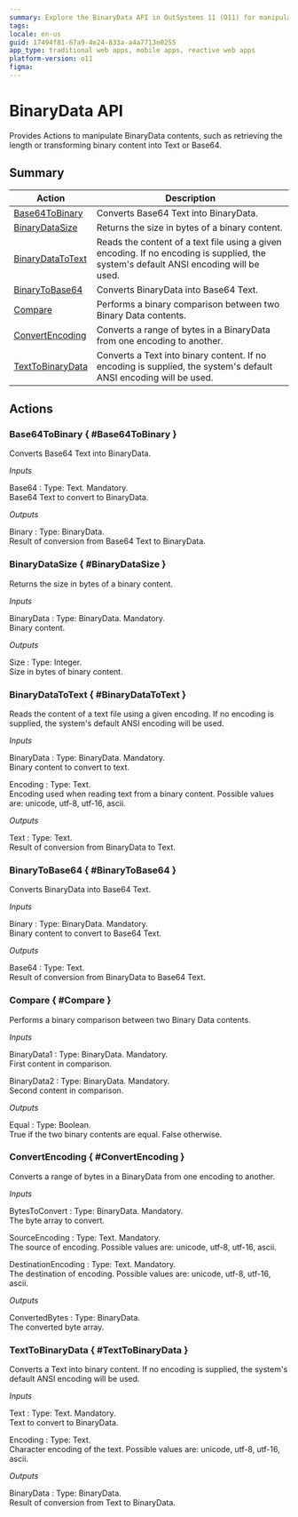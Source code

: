 ```yaml
---
summary: Explore the BinaryData API in OutSystems 11 (O11) for manipulating binary content, including conversions and size calculations.
tags: 
locale: en-us
guid: 17494f81-67a9-4e24-833a-a4a7713e0255
app_type: traditional web apps, mobile apps, reactive web apps
platform-version: o11
figma:
---
```


# BinaryData API


Provides Actions to manipulate BinaryData contents, such as retrieving the length or transforming binary content into Text or Base64.

## Summary

Action | Description
---|---
[Base64ToBinary](<#Base64ToBinary>) | Converts Base64 Text into BinaryData.
[BinaryDataSize](<#BinaryDataSize>) | Returns the size in bytes of a binary content.
[BinaryDataToText](<#BinaryDataToText>) | Reads the content of a text file using a given encoding. If no encoding is supplied, the system's default ANSI encoding will be used.
[BinaryToBase64](<#BinaryToBase64>) | Converts BinaryData into Base64 Text.
[Compare](<#Compare>) | Performs a binary comparison between two Binary Data contents.
[ConvertEncoding](<#ConvertEncoding>) | Converts a range of bytes in a BinaryData from one encoding to another.
[TextToBinaryData](<#TextToBinaryData>) | Converts a Text into binary content. If no encoding is supplied, the system's default ANSI encoding will be used.

## Actions

### Base64ToBinary { #Base64ToBinary }

Converts Base64 Text into BinaryData.

*Inputs*

Base64
:   Type: Text. Mandatory.  
    Base64 Text to convert to BinaryData.

*Outputs*

Binary
:   Type: BinaryData.  
    Result of conversion from Base64 Text to BinaryData.

### BinaryDataSize { #BinaryDataSize }

Returns the size in bytes of a binary content.

*Inputs*

BinaryData
:   Type: BinaryData. Mandatory.  
    Binary content.

*Outputs*

Size
:   Type: Integer.  
    Size in bytes of binary content.

### BinaryDataToText { #BinaryDataToText }

Reads the content of a text file using a given encoding. If no encoding is supplied, the system's default ANSI encoding will be used.

*Inputs*

BinaryData
:   Type: BinaryData. Mandatory.  
    Binary content to convert to text.

Encoding
:   Type: Text.  
    Encoding used when reading text from a binary content. Possible values are: unicode, utf-8, utf-16, ascii.

*Outputs*

Text
:   Type: Text.  
    Result of conversion from BinaryData to Text.

### BinaryToBase64 { #BinaryToBase64 }

Converts BinaryData into Base64 Text.

*Inputs*

Binary
:   Type: BinaryData. Mandatory.  
    Binary content to convert to Base64 Text.

*Outputs*

Base64
:   Type: Text.  
    Result of conversion from BinaryData to Base64 Text.

### Compare { #Compare }

Performs a binary comparison between two Binary Data contents.

*Inputs*

BinaryData1
:   Type: BinaryData. Mandatory.  
    First content in comparison.

BinaryData2
:   Type: BinaryData. Mandatory.  
    Second content in comparison.

*Outputs*

Equal
:   Type: Boolean.  
    True if the two binary contents are equal. False otherwise.

### ConvertEncoding { #ConvertEncoding }

Converts a range of bytes in a BinaryData from one encoding to another.

*Inputs*

BytesToConvert
:   Type: BinaryData. Mandatory.  
    The byte array to convert.

SourceEncoding
:   Type: Text. Mandatory.  
    The source of encoding. Possible values are: unicode, utf-8, utf-16, ascii.

DestinationEncoding
:   Type: Text. Mandatory.  
    The destination of encoding. Possible values are: unicode, utf-8, utf-16, ascii.

*Outputs*

ConvertedBytes
:   Type: BinaryData.  
    The converted byte array.

### TextToBinaryData { #TextToBinaryData }

Converts a Text into binary content. If no encoding is supplied, the system's default ANSI encoding will be used.

*Inputs*

Text
:   Type: Text. Mandatory.  
    Text to convert to BinaryData.

Encoding
:   Type: Text.  
    Character encoding of the text. Possible values are: unicode, utf-8, utf-16, ascii.

*Outputs*

BinaryData
:   Type: BinaryData.  
    Result of conversion from Text to BinaryData.


